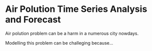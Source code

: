 # Air Polution Time Series Analysis and Forecast

Air polution problem can be a harm in a numerous city nowdays.

Modelling this problem can be challeging because...